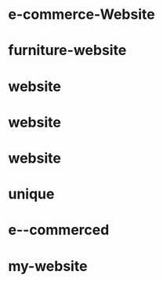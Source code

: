 # e-commerce-Website
# furniture-website
# website
# website
# website
# unique
# e--commerced
# my-website

